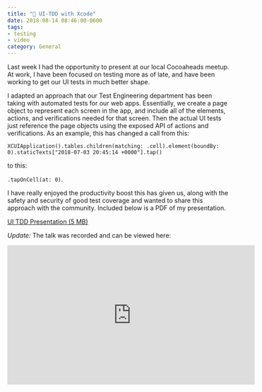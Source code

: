 ```yaml
---
title: "🧪 UI-TDD with Xcode"
date: 2018-08-14 08:46:00-0600
tags:
- testing
- video
category: General
---
```


Last week I had the opportunity to present at our local Cocoaheads meetup. At work, I have been focused on testing more as of late, and have been working to get our UI tests in much better shape.

I adapted an approach that our Test Engineering department has been taking with automated tests for our web apps. Essentially, we create a page object to represent each screen in the app, and include all of the elements, actions, and verifications needed for that screen. Then the actual UI tests just reference the page objects using the exposed API of actions and verifications. As an example, this has changed a call from this:

`XCUIApplication().tables.children(matching: .cell).element(boundBy: 0).staticTexts["2018-07-03 20:45:14 +0000"].tap()`

to this:

`.tapOnCell(at: 0)`.

I have really enjoyed the productivity boost this has given us, along with the safety and security of good test coverage and wanted to share this approach with the community. Included below is a PDF of my presentation.

[UI TDD Presentation (5 MB)](https://media.bennorris.org/images/bennorris/uploads/2019/7140e68aef.pdf)

*Update:* The talk was recorded and can be viewed here:

<iframe width="560" height="315" src="https://www.youtube-nocookie.com/embed/MQID07Xn23o" frameborder="0" allow="accelerometer; autoplay; encrypted-media; gyroscope; picture-in-picture" allowfullscreen></iframe>
